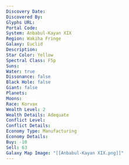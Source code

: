 ```yaml
---
Discovery Date:
Discovered By:
Glyphs URL:
Portal Code:
System: Anbabul-Kayan XIX
Region: Wakiha Fringe
Galaxy: Euclid
Description:
Star Color: Yellow
Spectral Class: F5p
Suns:
Water: true
Dissonance: false
Black Hole: false
Giant: false
Planets:
Moons:
Race: Korvax
Wealth Level: 2
Wealth Details: Adequate
Conflict Level:
Conflict Details:
Economy Type: Manufacturing
Economy Details:
Buy: -10
Sell: 63
Galaxy Map Image: "[[Anbabul-Kayan XIX.png]]"
---
```


